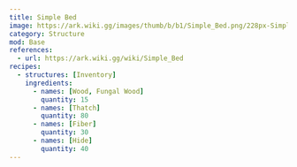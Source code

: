 ```yaml
---
title: Simple Bed
image: https://ark.wiki.gg/images/thumb/b/b1/Simple_Bed.png/228px-Simple_Bed.png
category: Structure
mod: Base
references:
  - url: https://ark.wiki.gg/wiki/Simple_Bed
recipes: 
  - structures: [Inventory]
    ingredients: 
      - names: [Wood, Fungal Wood]
        quantity: 15
      - names: [Thatch]
        quantity: 80
      - names: [Fiber]
        quantity: 30
      - names: [Hide]
        quantity: 40
---
```


